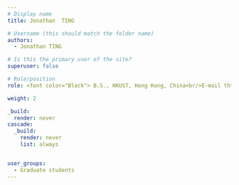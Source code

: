 ```yaml
---
# Display name
title: Jonathan  TING

# Username (this should match the folder name)
authors:
  - Jonathan TING

# Is this the primary user of the site?
superuser: false

# Role/position
role: <font color="Black"> B.S., HKUST, Hong Kong, China<br/>E-mail thtingaa at connect.ust.hk</font>

weight: 2

_build:
  render: never
cascade:
  _build:
    render: never
    list: always


user_groups:
  - Graduate students
---
```


